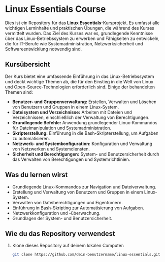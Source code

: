 # Linux Essentials Course

Dies ist ein Repository für das **Linux Essentials**-Kursprojekt. Es umfasst alle wichtigen Lerninhalte und praktischen Übungen, die während des Kurses vermittelt wurden. Das Ziel des Kurses war es, grundlegende Kenntnisse über das Linux-Betriebssystem zu erwerben und Fähigkeiten zu entwickeln, die für IT-Berufe wie Systemadministration, Netzwerksicherheit und Softwareentwicklung notwendig sind.

## Kursübersicht

Der Kurs bietet eine umfassende Einführung in das Linux-Betriebssystem und deckt wichtige Themen ab, die für den Einstieg in die Welt von Linux und Open-Source-Technologien erforderlich sind. Einige der behandelten Themen sind:

- **Benutzer- und Gruppenverwaltung:** Erstellen, Verwalten und Löschen von Benutzern und Gruppen in einem Linux-System.
- **Dateisystem und Verzeichnisse:** Arbeiten mit Dateien und Verzeichnissen, einschließlich der Verwaltung von Berechtigungen.
- **Grundlegende Befehle:** Anwendung grundlegender Linux-Kommandos für Dateimanipulation und Systemadministration.
- **Skripterstellung:** Einführung in die Bash-Skripterstellung, um Aufgaben zu automatisieren.
- **Netzwerk- und Systemkonfiguration:** Konfiguration und Verwaltung von Netzwerken und Systemdiensten.
- **Sicherheit und Berechtigungen:** System- und Benutzersicherheit durch das Verwalten von Berechtigungen und Systemrichtlinien.

## Was du lernen wirst

- Grundlegende Linux-Kommandos zur Navigation und Dateiverwaltung.
- Erstellung und Verwaltung von Benutzern und Gruppen in einem Linux-System.
- Verwalten von Dateiberechtigungen und Eigentümern.
- Einführung in Bash-Skripting zur Automatisierung von Aufgaben.
- Netzwerkkonfiguration und -überwachung.
- Grundlagen der System- und Benutzersicherheit.

## Wie du das Repository verwendest

1. Klone dieses Repository auf deinem lokalen Computer:
   ```bash
   git clone https://github.com/dein-benutzername/linux-essentials.git
